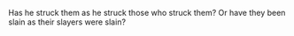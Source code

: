Has he struck them as he struck those who struck them? Or have they been slain as their slayers were slain?
